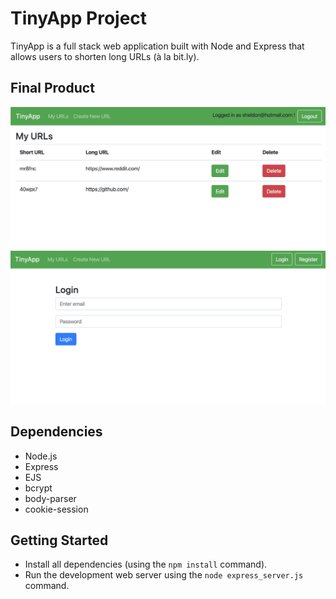 # TinyApp Project

TinyApp is a full stack web application built with Node and Express that allows users to shorten long URLs (à la bit.ly).

## Final Product

![Web App View](docs/mainURLs.png)
![Web App Login](docs/loginPage.png)

## Dependencies

- Node.js
- Express
- EJS
- bcrypt
- body-parser
- cookie-session

## Getting Started

- Install all dependencies (using the `npm install` command).
- Run the development web server using the `node express_server.js` command.